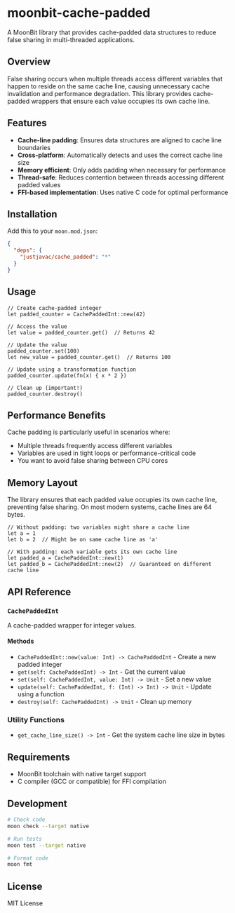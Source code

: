 # moonbit-cache-padded

A MoonBit library that provides cache-padded data structures to reduce false sharing in multi-threaded applications.

## Overview

False sharing occurs when multiple threads access different variables that happen to reside on the same cache line, causing unnecessary cache invalidation and performance degradation. This library provides cache-padded wrappers that ensure each value occupies its own cache line.

## Features

- **Cache-line padding**: Ensures data structures are aligned to cache line boundaries
- **Cross-platform**: Automatically detects and uses the correct cache line size
- **Memory efficient**: Only adds padding when necessary for performance
- **Thread-safe**: Reduces contention between threads accessing different padded values
- **FFI-based implementation**: Uses native C code for optimal performance

## Installation

Add this to your `moon.mod.json`:

```json
{
  "deps": {
    "justjavac/cache_padded": "*"
  }
}
```

## Usage

```moonbit
// Create cache-padded integer
let padded_counter = CachePaddedInt::new(42)

// Access the value
let value = padded_counter.get()  // Returns 42

// Update the value
padded_counter.set(100)
let new_value = padded_counter.get()  // Returns 100

// Update using a transformation function
padded_counter.update(fn(x) { x * 2 })

// Clean up (important!)
padded_counter.destroy()
```

## Performance Benefits

Cache padding is particularly useful in scenarios where:
- Multiple threads frequently access different variables
- Variables are used in tight loops or performance-critical code
- You want to avoid false sharing between CPU cores

## Memory Layout

The library ensures that each padded value occupies its own cache line, preventing false sharing. On most modern systems, cache lines are 64 bytes.

```moonbit
// Without padding: two variables might share a cache line
let a = 1
let b = 2  // Might be on same cache line as 'a'

// With padding: each variable gets its own cache line
let padded_a = CachePaddedInt::new(1)
let padded_b = CachePaddedInt::new(2)  // Guaranteed on different cache line
```

## API Reference

### `CachePaddedInt`

A cache-padded wrapper for integer values.

#### Methods

- `CachePaddedInt::new(value: Int) -> CachePaddedInt` - Create a new padded integer
- `get(self: CachePaddedInt) -> Int` - Get the current value
- `set(self: CachePaddedInt, value: Int) -> Unit` - Set a new value
- `update(self: CachePaddedInt, f: (Int) -> Int) -> Unit` - Update using a function
- `destroy(self: CachePaddedInt) -> Unit` - Clean up memory

### Utility Functions

- `get_cache_line_size() -> Int` - Get the system cache line size in bytes

## Requirements

- MoonBit toolchain with native target support
- C compiler (GCC or compatible) for FFI compilation

## Development

```bash
# Check code
moon check --target native

# Run tests
moon test --target native

# Format code
moon fmt
```

## License

MIT License